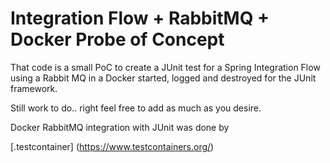 Integration Flow + RabbitMQ + Docker Probe of Concept
=====================================================

That code is a small PoC to create a JUnit test for a Spring Integration Flow using a Rabbit MQ in a Docker started,
logged and destroyed for the JUnit framework.

Still work to do.. right feel free to add as much as you desire.

Docker RabbitMQ integration with JUnit was done by

 [.testcontainer] (https://www.testcontainers.org/)